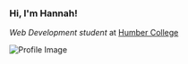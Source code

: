 ### Hi, I'm Hannah! 

*Web Development student* at [Humber College](https://mediaarts.humber.ca/programs/web-development.html "Humber College Web Development")

![Profile Image](/_readme/.jpg)

<!--
**hannahquintos/hannahquintos** is a ✨ _special_ ✨ repository because its `README.md` (this file) appears on your GitHub profile.

Here are some ideas to get you started:

- 🔭 I’m currently working on ...
- 🌱 I’m currently learning ...
- 👯 I’m looking to collaborate on ...
- 🤔 I’m looking for help with ...
- 💬 Ask me about ...
- 📫 How to reach me: ...
- 😄 Pronouns: ...
- ⚡ Fun fact: ...
-->
